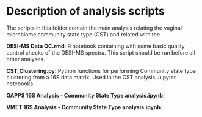 # Description of analysis scripts

The scripts in this folder contain the main analysis relating the vaginal microbiome community state type (CST) and related
with the 

**DESI-MS Data QC.rmd**: R notebook containing with some basic quality control checks of the DESI-MS spectra. This script 
should be run before all other analyses.


**CST_Clustering.py**: Python functions for performing Community state type clustering from a 16S data matrix. 
                       Used in the CST analysis Jupyter notebooks.

**GAPPS 16S Analysis - Community State Type analysis.ipynb**:

**VMET 16S Analysis - Community State Type analysis.ipynb**:


